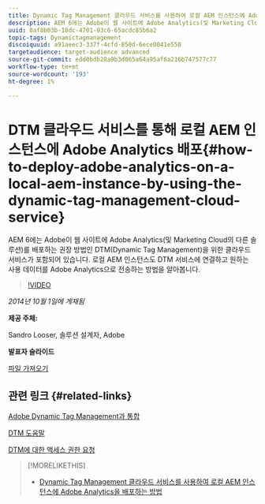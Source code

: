```yaml
---
title: Dynamic Tag Management 클라우드 서비스를 사용하여 로컬 AEM 인스턴스에 Adobe Analytics 배포
description: AEM 6에는 Adobe이 웹 사이트에 Adobe Analytics(및 Marketing Cloud의 다른 솔루션)를 배포하는 권장 방법인 DTM(Dynamic Tag Management)을 위한 클라우드 서비스가 포함되어 있습니다. 로컬 AEM 인스턴스도 DTM 서비스에 연결하고 원하는 사용 데이터를 Adobe Analytics으로 전송하는 방법을 알아봅니다.
uuid: 0af8b03b-18dc-4701-93c6-65acdc85b6a2
topic-tags: Dynamictagmanagement
discoiquuid: a91aeec3-337f-4cfd-850d-6ece0041e550
targetaudience: target-audience advanced
source-git-commit: edd0bdb28a9b3d065a64a95af6a216b747577c77
workflow-type: tm+mt
source-wordcount: '193'
ht-degree: 1%

---
```


# DTM 클라우드 서비스를 통해 로컬 AEM 인스턴스에 Adobe Analytics 배포{#how-to-deploy-adobe-analytics-on-a-local-aem-instance-by-using-the-dynamic-tag-management-cloud-service}

AEM 6에는 Adobe이 웹 사이트에 Adobe Analytics(및 Marketing Cloud의 다른 솔루션)를 배포하는 권장 방법인 DTM(Dynamic Tag Management)을 위한 클라우드 서비스가 포함되어 있습니다. 로컬 AEM 인스턴스도 DTM 서비스에 연결하고 원하는 사용 데이터를 Adobe Analytics으로 전송하는 방법을 알아봅니다.

>[!VIDEO](https://video.tv.adobe.com/v/19401/?quality=9)

*2014년 10월 1일에 게재됨*

**제공 주체:**

Sandro Looser, 솔루션 설계자, Adobe

**발표자 슬라이드**

[파일 가져오기](assets/dtm-10-1-2014.pdf)

## 관련 링크 {#related-links}

[Adobe Dynamic Tag Management과 통합](http://docs.adobe.com/docs/en/aem/6-0/administer/integration/marketing-cloud/dtm.html)

[DTM 도움말](https://experienceleague.adobe.com/docs/data-collection.html?lang=en)

[DTM에 대한 액세스 권한 요청](https://dtm.adobe.com/request_access)

<!--
[Get back to the Overview](https://helpx.adobe.com/experience-manager/kt/eseminars/gems/aem-index.html)
-->

>[!MORELIKETHIS]
>
>* [Dynamic Tag Management 클라우드 서비스를 사용하여 로컬 AEM 인스턴스에 Adobe Analytics을 배포하는 방법](aem-adobe-analytics-dynamic-tag-management.md)

